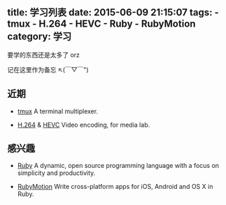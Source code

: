 title: 学习列表
date: 2015-06-09 21:15:07
tags:
    - tmux
    - H.264
    - HEVC
    - Ruby
    - RubyMotion
category: 学习
---
要学的东西还是太多了 orz

记在这里作为备忘 ↖(￣▽￣")

## 近期

- [tmux](https://github.com/tmux/tmux)
    A terminal multiplexer.

- [H.264](http://en.wikipedia.org/wiki/H.264/MPEG-4_AVC) & [HEVC](http://en.wikipedia.org/wiki/High_Efficiency_Video_Coding)
    Video encoding, for media lab.

## 感兴趣

- [Ruby](https://www.ruby-lang.org/en/)
    A dynamic, open source programming language with a focus on simplicity and
    productivity.

- [RubyMotion](http://ww.rubymotion.com/cn/)
    Write cross-platform apps for iOS, Android and OS X in Ruby.
